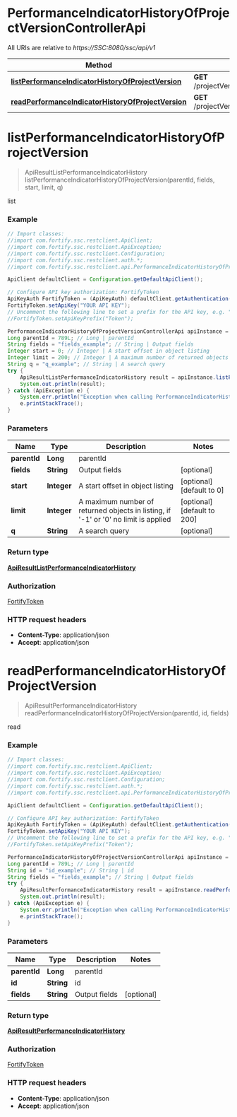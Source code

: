 # PerformanceIndicatorHistoryOfProjectVersionControllerApi

All URIs are relative to *https://SSC:8080/ssc/api/v1*

Method | HTTP request | Description
------------- | ------------- | -------------
[**listPerformanceIndicatorHistoryOfProjectVersion**](PerformanceIndicatorHistoryOfProjectVersionControllerApi.md#listPerformanceIndicatorHistoryOfProjectVersion) | **GET** /projectVersions/{parentId}/performanceIndicatorHistories | list
[**readPerformanceIndicatorHistoryOfProjectVersion**](PerformanceIndicatorHistoryOfProjectVersionControllerApi.md#readPerformanceIndicatorHistoryOfProjectVersion) | **GET** /projectVersions/{parentId}/performanceIndicatorHistories/{id} | read


<a name="listPerformanceIndicatorHistoryOfProjectVersion"></a>
# **listPerformanceIndicatorHistoryOfProjectVersion**
> ApiResultListPerformanceIndicatorHistory listPerformanceIndicatorHistoryOfProjectVersion(parentId, fields, start, limit, q)

list

### Example
```java
// Import classes:
//import com.fortify.ssc.restclient.ApiClient;
//import com.fortify.ssc.restclient.ApiException;
//import com.fortify.ssc.restclient.Configuration;
//import com.fortify.ssc.restclient.auth.*;
//import com.fortify.ssc.restclient.api.PerformanceIndicatorHistoryOfProjectVersionControllerApi;

ApiClient defaultClient = Configuration.getDefaultApiClient();

// Configure API key authorization: FortifyToken
ApiKeyAuth FortifyToken = (ApiKeyAuth) defaultClient.getAuthentication("FortifyToken");
FortifyToken.setApiKey("YOUR API KEY");
// Uncomment the following line to set a prefix for the API key, e.g. "Token" (defaults to null)
//FortifyToken.setApiKeyPrefix("Token");

PerformanceIndicatorHistoryOfProjectVersionControllerApi apiInstance = new PerformanceIndicatorHistoryOfProjectVersionControllerApi();
Long parentId = 789L; // Long | parentId
String fields = "fields_example"; // String | Output fields
Integer start = 0; // Integer | A start offset in object listing
Integer limit = 200; // Integer | A maximum number of returned objects in listing, if '-1' or '0' no limit is applied
String q = "q_example"; // String | A search query
try {
    ApiResultListPerformanceIndicatorHistory result = apiInstance.listPerformanceIndicatorHistoryOfProjectVersion(parentId, fields, start, limit, q);
    System.out.println(result);
} catch (ApiException e) {
    System.err.println("Exception when calling PerformanceIndicatorHistoryOfProjectVersionControllerApi#listPerformanceIndicatorHistoryOfProjectVersion");
    e.printStackTrace();
}
```

### Parameters

Name | Type | Description  | Notes
------------- | ------------- | ------------- | -------------
 **parentId** | **Long**| parentId |
 **fields** | **String**| Output fields | [optional]
 **start** | **Integer**| A start offset in object listing | [optional] [default to 0]
 **limit** | **Integer**| A maximum number of returned objects in listing, if &#39;-1&#39; or &#39;0&#39; no limit is applied | [optional] [default to 200]
 **q** | **String**| A search query | [optional]

### Return type

[**ApiResultListPerformanceIndicatorHistory**](ApiResultListPerformanceIndicatorHistory.md)

### Authorization

[FortifyToken](../README.md#FortifyToken)

### HTTP request headers

 - **Content-Type**: application/json
 - **Accept**: application/json

<a name="readPerformanceIndicatorHistoryOfProjectVersion"></a>
# **readPerformanceIndicatorHistoryOfProjectVersion**
> ApiResultPerformanceIndicatorHistory readPerformanceIndicatorHistoryOfProjectVersion(parentId, id, fields)

read

### Example
```java
// Import classes:
//import com.fortify.ssc.restclient.ApiClient;
//import com.fortify.ssc.restclient.ApiException;
//import com.fortify.ssc.restclient.Configuration;
//import com.fortify.ssc.restclient.auth.*;
//import com.fortify.ssc.restclient.api.PerformanceIndicatorHistoryOfProjectVersionControllerApi;

ApiClient defaultClient = Configuration.getDefaultApiClient();

// Configure API key authorization: FortifyToken
ApiKeyAuth FortifyToken = (ApiKeyAuth) defaultClient.getAuthentication("FortifyToken");
FortifyToken.setApiKey("YOUR API KEY");
// Uncomment the following line to set a prefix for the API key, e.g. "Token" (defaults to null)
//FortifyToken.setApiKeyPrefix("Token");

PerformanceIndicatorHistoryOfProjectVersionControllerApi apiInstance = new PerformanceIndicatorHistoryOfProjectVersionControllerApi();
Long parentId = 789L; // Long | parentId
String id = "id_example"; // String | id
String fields = "fields_example"; // String | Output fields
try {
    ApiResultPerformanceIndicatorHistory result = apiInstance.readPerformanceIndicatorHistoryOfProjectVersion(parentId, id, fields);
    System.out.println(result);
} catch (ApiException e) {
    System.err.println("Exception when calling PerformanceIndicatorHistoryOfProjectVersionControllerApi#readPerformanceIndicatorHistoryOfProjectVersion");
    e.printStackTrace();
}
```

### Parameters

Name | Type | Description  | Notes
------------- | ------------- | ------------- | -------------
 **parentId** | **Long**| parentId |
 **id** | **String**| id |
 **fields** | **String**| Output fields | [optional]

### Return type

[**ApiResultPerformanceIndicatorHistory**](ApiResultPerformanceIndicatorHistory.md)

### Authorization

[FortifyToken](../README.md#FortifyToken)

### HTTP request headers

 - **Content-Type**: application/json
 - **Accept**: application/json

